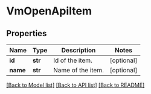 # VmOpenApiItem

## Properties
Name | Type | Description | Notes
------------ | ------------- | ------------- | -------------
**id** | **str** | Id of the item. | [optional] 
**name** | **str** | Name of the item. | [optional] 

[[Back to Model list]](../README.md#documentation-for-models) [[Back to API list]](../README.md#documentation-for-api-endpoints) [[Back to README]](../README.md)

